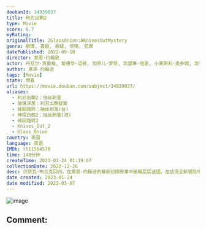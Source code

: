 ```yaml
---
doubanId: 34939037
title: 利刃出鞘2
type: Movie
score: 6.7
myRating: 
originalTitle: 2GlassOnion:AKnivesOutMystery
genre: 剧情, 喜剧, 悬疑, 惊悚, 犯罪
datePublished: 2022-09-10
director: 莱恩·约翰逊
actor: 丹尼尔·克雷格, 爱德华·诺顿, 加奈儿·梦奈, 凯瑟琳·哈恩, 小莱斯利·奥多姆, 凯特·哈德森, 戴夫·巴蒂斯塔, 杰西卡·亨维克, 玛德琳·克莱因, 诺阿·西甘, 杰姬·霍夫曼, 达拉斯·罗伯特斯, 伊桑·霍克, 休·格兰特, 史蒂芬·桑德海姆, 安吉拉·兰斯伯瑞, 娜塔莎·雷昂, 卡里姆·阿卜杜尔, 塞蕾娜·威廉姆斯, 马友友, 约瑟夫·高登, 丹·查里顿, 艾迪·戈罗杰茨基, undefined, undefined, 杰克·塔伯
author: 莱恩·约翰逊
tags: [Movie]
state: 想看
url: https://movie.douban.com/subject/34939037/
aliases:
  - 利刃出鞘2：抽丝剥茧
  - 玻璃洋葱：利刃出鞘疑案
  - 锋回路转：抽丝剥茧(台)
  - 神探白朗2：抽丝剥茧(港)
  - 峰回路转2
  - Knives_Out‎_2
  - Glass_Onion
country: 美国
language: 英语
IMDb: tt11564570
time: 140分钟
createTime: 2023-01-24 01:19:07
collectionDate: 2022-12-26
desc: 贝努瓦·布兰克回归，在莱恩·约翰逊的最新侦探故事中破解层层谜团。在这场全新冒险中，无所畏惧的侦探来到了希腊岛上的豪华私人庄园，但他来到此处的方式和原因只是众多谜题中的第一个。不久后，布兰克遇到了一群性...
date created: 2023-01-24
date modified: 2023-03-07
---
```


![image](p2882492021.jpg)

Comment:
---
